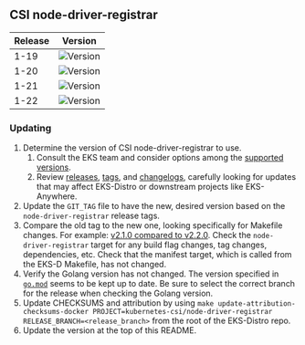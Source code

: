 ## CSI node-driver-registrar

| Release | Version                                                      |
|---------|--------------------------------------------------------------|
| 1-19    | ![Version](https://img.shields.io/badge/version-v2.5.0-blue) |
| 1-20    | ![Version](https://img.shields.io/badge/version-v2.5.0-blue) |
| 1-21    | ![Version](https://img.shields.io/badge/version-v2.5.0-blue) |
| 1-22    | ![Version](https://img.shields.io/badge/version-v2.5.0-blue) |


### Updating

1. Determine the version of CSI node-driver-registrar to use.
   1. Consult the EKS team and consider options among the 
      [supported versions](https://kubernetes-csi.github.io/docs/node-driver-registrar.html#supported-versions). 
   2. Review [releases](https://github.com/kubernetes-csi/node-driver-registrar/releases),
      [tags](https://github.com/kubernetes-csi/node-driver-registrar/tags),
      and [changelogs](https://github.com/kubernetes-csi/node-driver-registrar/tree/master/CHANGELOG),
      carefully looking for updates that may affect EKS-Distro or downstream 
      projects like EKS-Anywhere.
2. Update the `GIT_TAG` file to have the new, desired version based on the 
   `node-driver-registrar` release tags.
3. Compare the old tag to the new one, looking specifically for Makefile changes.
   For example:
   [v2.1.0 compared to v2.2.0](https://github.com/kubernetes-csi/node-driver-registrar/compare/v2.1.0...v2.2.0).
   Check the `node-driver-registrar` target for any build flag changes, tag 
   changes, dependencies, etc. Check that the manifest target, which is called
   from the EKS-D Makefile, has not changed.
4. Verify the Golang version has not changed. The version specified in
   [`go.mod`](https://github.com/kubernetes-csi/node-driver-registrar/blob/master/go.mod)
   seems to be kept up to date. Be sure to select the correct branch for the 
   release when checking the Golang version.
5. Update CHECKSUMS and attribution by using
   `make update-attribution-checksums-docker PROJECT=kubernetes-csi/node-driver-registrar RELEASE_BRANCH=<release_branch>` 
   from the root of the EKS-Distro repo.
6. Update the version at the top of this README.
